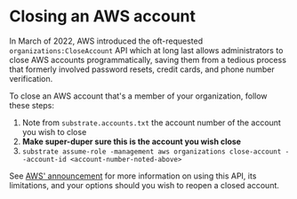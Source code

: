 # Closing an AWS account

In March of 2022, AWS introduced the oft-requested `organizations:CloseAccount` API which at long last allows administrators to close AWS accounts programmatically, saving them from a tedious process that formerly involved password resets, credit cards, and phone number verification.

To close an AWS account that's a member of your organization, follow these steps:

1. Note from `substrate.accounts.txt` the account number of the account you wish to close
2. **Make super-duper sure this is the account you wish close**
3. `substrate assume-role -management aws organizations close-account --account-id <account-number-noted-above>`

See [AWS' announcement](https://aws.amazon.com/blogs/mt/aws-organizations-now-provides-a-simple-scalable-and-more-secure-way-to-close-your-member-accounts/) for more information on using this API, its limitations, and your options should you wish to reopen a closed account.
